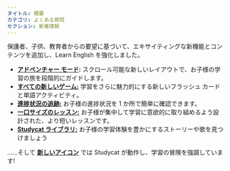 ```yaml
---
タイトル: 概要
カテゴリ: よくある質問
セクション: 新着情報
---
```

保護者、子供、教育者からの要望に基づいて、エキサイティングな新機能とコンテンツを追加し、Learn English を強化しました。

* **[アドベンチャー モード](https://help.Studycat.com/hc/en-us/articles/40395054430233):** スクロール可能な新しいレイアウトで、お子様の学習の旅を段階的にガイドします。
* [**すべての新しいゲーム:**](https://help.Studycat.com/hc/en-us/articles/40396868059161) 学習をさらに魅力的にする新しいフラッシュ カードと単語アクティビティ。
* [**進捗状況の追跡:**](https://help.Studycat.com/hc/en-us/articles/40392093954585) お子様の進捗状況を 1 か所で簡単に確認できます。
* [**一口サイズのレッスン:**](https://help.Studycat.com/hc/en-us/articles/40395054430233) お子様が集中して学習に意欲的に取り組めるよう設計された、より短いレッスンです。
* [**Studycat ライブラリ:**](https://help.Studycat.com/hc/en-us/articles/40392018677401) お子様の学習体験を豊かにするストーリーや歌を見つけましょう

......そして [**新しいアイコン**](https://help.Studycat.com/hc/en-us/articles/40378210072217) では Studycat が動作し、学習の冒険を強調しています!